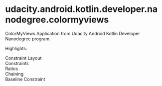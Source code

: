 # udacity.android.kotlin.developer.nanodegree.colormyviews
ColorMyViews Application from Udacity Android Kotlin Developer Nanodegree program.

Highlights:

Constraint Layout\
Constraints\
Ratios\
Chaining\
Baseline Constraint